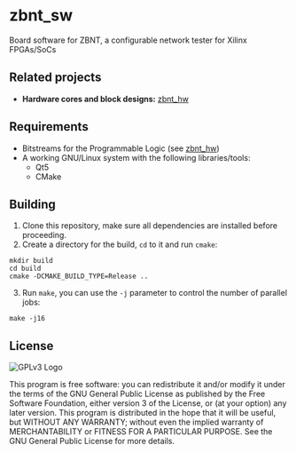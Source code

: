 
# zbnt_sw

Board software for ZBNT, a configurable network tester for Xilinx FPGAs/SoCs

## Related projects

* **Hardware cores and block designs:** [zbnt_hw](https://github.com/zbnt/zbnt_hw)

## Requirements

* Bitstreams for the Programmable Logic (see [zbnt_hw](https://github.com/zbnt/zbnt_hw))
* A working GNU/Linux system with the following libraries/tools:
	* Qt5
	* CMake

## Building

1. Clone this repository, make sure all dependencies are installed before proceeding.
2. Create a directory for the build, `cd` to it and run `cmake`:

~~~~
mkdir build
cd build
cmake -DCMAKE_BUILD_TYPE=Release ..
~~~~

3. Run `make`, you can use the `-j` parameter to control the number of parallel jobs:

~~~
make -j16
~~~

## License

![GPLv3 Logo](https://www.gnu.org/graphics/gplv3-with-text-84x42.png)

This program is free software: you can redistribute it and/or modify
it under the terms of the GNU General Public License as published by
the Free Software Foundation, either version 3 of the License, or
(at your option) any later version.
This program is distributed in the hope that it will be useful,
but WITHOUT ANY WARRANTY; without even the implied warranty of
MERCHANTABILITY or FITNESS FOR A PARTICULAR PURPOSE.  See the
GNU General Public License for more details.

